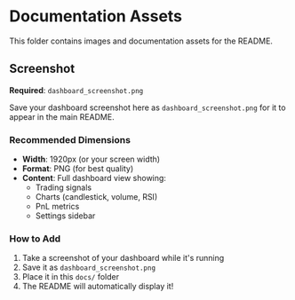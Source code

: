 # Documentation Assets

This folder contains images and documentation assets for the README.

## Screenshot

**Required**: `dashboard_screenshot.png`

Save your dashboard screenshot here as `dashboard_screenshot.png` for it to appear in the main README.

### Recommended Dimensions
- **Width**: 1920px (or your screen width)
- **Format**: PNG (for best quality)
- **Content**: Full dashboard view showing:
  - Trading signals
  - Charts (candlestick, volume, RSI)
  - PnL metrics
  - Settings sidebar

### How to Add
1. Take a screenshot of your dashboard while it's running
2. Save it as `dashboard_screenshot.png` 
3. Place it in this `docs/` folder
4. The README will automatically display it!

